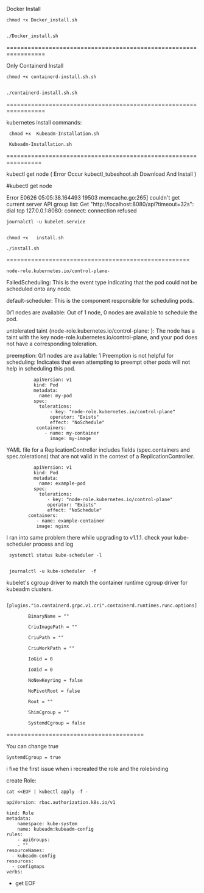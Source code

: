Docker Install 


    chmod +x Docker_install.sh

  
    ./Docker_install.sh

=================================================================



Only Containerd  Install 


    chmod +x containerd-install.sh.sh

  
    ./containerd-install.sh.sh

=================================================================




kubernetes install commands:

     chmod +x  Kubeadm-Installation.sh
  
     Kubeadm-Installation.sh

================================================================

kubectl get node (   Error Occur  kubectl_tubeshoot.sh  Download And Install    )



#kubectl get node




Error
E0626 05:05:38.164493   19503 memcache.go:265] couldn't get current server API group list: Get "http://localhost:8080/api?timeout=32s": dial tcp 127.0.0.1:8080: connect: connection refused



  
    journalctl -u kubelet.service


    chmod +x   install.sh
          
    ./install.sh


====================================================

    node-role.kubernetes.io/control-plane-


FailedScheduling:     This is the event type indicating that the pod could not be scheduled onto any node.

default-scheduler:     This is the component responsible for scheduling pods.

0/1 nodes are available:     Out of 1 node, 0 nodes are available to schedule the pod.

untolerated taint {node-role.kubernetes.io/control-plane: }:     The node has a taint with the key node-role.kubernetes.io/control-plane, and your pod does not have a corresponding toleration.

preemption: 0/1 nodes are available:   1 Preemption is not helpful for scheduling: Indicates that even attempting to preempt other pods will not help in scheduling this pod.

              apiVersion: v1
              kind: Pod
              metadata:
                name: my-pod
              spec:
                tolerations:
                    - key: "node-role.kubernetes.io/control-plane"
                    operator: "Exists"
                    effect: "NoSchedule"
               containers:
                  - name: my-container
                    image: my-image

YAML file for a ReplicationController includes fields (spec.containers and spec.tolerations) that are not valid in the context of a ReplicationController.


              apiVersion: v1
              kind: Pod
              metadata:
                name: example-pod
              spec:
                tolerations:
                   - key: "node-role.kubernetes.io/control-plane"
                   operator: "Exists"
                   effect: "NoSchedule"
            containers:
               - name: example-container
               image: nginx


I ran into same problem there while upgrading to v1.1.1. check your kube-scheduler process and log

     systemctl status kube-scheduler -l

               
     journalctl -u kube-scheduler  -f



kubelet's cgroup driver to match the container runtime cgroup driver for kubeadm clusters.



     [plugins."io.containerd.grpc.v1.cri".containerd.runtimes.runc.options]
           
            BinaryName = ""
            
            CriuImagePath = ""
            
            CriuPath = ""
            
            CriuWorkPath = ""
            
            IoGid = 0
            
            IoUid = 0
            
            NoNewKeyring = false
            
            NoPivotRoot = false
            
            Root = ""
            
            ShimCgroup = ""
            
            SystemdCgroup = false
            
=======================================

You can change true

    SystemdCgroup = true




i fixe the first issue when i recreated the role and the rolebinding

create Role:

    cat <<EOF | kubectl apply -f -

    apiVersion: rbac.authorization.k8s.io/v1
    
    kind: Role
    metadata:
        namespace: kube-system
        name: kubeadm:kubeadm-config
    rules:
        - apiGroups:
        - ""
    resourceNames:
      - kubeadm-config
    resources:
      - configmaps
    verbs:
  - get
EOF
